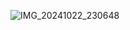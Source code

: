 ![IMG_20241022_230648](https://github.com/user-attachments/assets/d8988693-9f7f-476e-8e38-409668918169)
